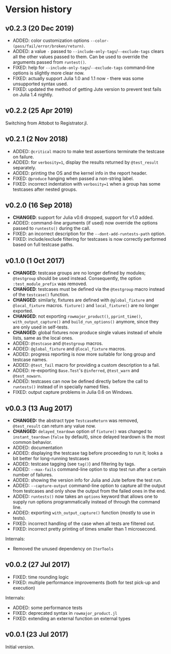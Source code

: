 # Version history


## v0.2.3 (20 Dec 2019)

* ADDED: color customization options `--color-(pass/fail/error/broken/return)`.
* ADDED: a value `-` passed to `--include-only-tags`/`--exclude-tags` clears all the other values passed to them. Can be used to override the arguments passed from `runtest()`.
* FIXED: help for `--include-only-tags`/`--exclude-tags` command-line options is slightly more clear now.
* FIXED: actually support Julia 1.0 and 1.1 now - there was some unsupported syntax used.
* FIXED: updated the method of getting Jute version to prevent test fails on Julia 1.4 nightly.


## v0.2.2 (25 Apr 2019)

Switching from Attobot to Registrator.jl.


## v0.2.1 (2 Nov 2018)

* ADDED: `@critical` macro to make test assertions terminate the testcase on failure.
* ADDED: for `verbosity=1`, display the results returned by `@test_result` separately.
* ADDED: printing the OS and the kernel info in the report header.
* FIXED: `@produce` hanging when passed a non-string label.
* FIXED: incorrect indentation with `verbosity=1` when a group has some testcases after nested groups.


## v0.2.0 (16 Sep 2018)

* **CHANGED**: support for Julia v0.6 dropped, support for v1.0 added.
* ADDED: command-line arguments (if used) now override the options passed to `runtests()` during the call.
* FIXED: an incorrect description for the `--dont-add-runtests-path` option.
* FIXED: include/exclude filtering for testcases is now correctly performed based on full testcase paths.


## v0.1.0 (1 Oct 2017)

* **CHANGED**: testcase groups are no longer defined by modules; `@testgroup` should be used instead. Consequently, the option `:test_module_prefix` was removed.
* **CHANGED**: testcases must be defined via the `@testgroup` macro instead of the `testcase()` function.
* **CHANGED**: similarly, fixtures are defined with `@global_fixture` and `@local_fixture` macros. `fixture()` and `local_fixture()` are no longer exported.
* **CHANGED**: not exporting `rowmajor_product()`, `pprint_time()`, `with_output_capture()` and `build_run_options()` anymore, since they are only used in self-tests.
* **CHANGED**: global fixtures now produce single values instead of whole lists, same as the local ones.
* ADDED: `@testcase` and `@testgroup` macros.
* ADDED: `@global_fixture` and `@local_fixture` macros.
* ADDED: progress reporting is now more suitable for long group and testcase names.
* ADDED: `@test_fail` macro for providing a custom description to a fail.
* ADDED: re-exporting `Base.Test`'s `@inferred`, `@test_warn` and `@test_nowarn`.
* ADDED: testcases can now be defined directly before the call to `runtests()` instead of in specially named files.
* FIXED: output capture problems in Julia 0.6 on Windows.


## v0.0.3 (13 Aug 2017)

* **CHANGED:** the abstract type `TestcaseReturn` was removed, `@test_result` can return any value now.
* **CHANGED:** `delayed_teardown` option of `fixture()` was changed to `instant_teardown` (`false` by default), since delayed teardown is the most common behavior.
* ADDED: documentation
* ADDED: displaying the testcase tag before proceeding to run it; looks a bit better for long-running testcases
* ADDED: testcase tagging (see `tag()`) and filtering by tags.
* ADDED: `--max-fails` command-line option to stop test run after a certain number of failures.
* ADDED: showing the version info for Julia and Jute before the test run.
* ADDED: `--capture-output` command-line option to capture all the output from testcases and only show the output from the failed ones in the end.
* ADDED: `runtests()` now takes an `options` keyword that allows one to supply run options programmatically instead of through the command line.
* ADDED: exporting `with_output_capture()` function (mostly to use in tests).
* FIXED: incorrect handling of the case when all tests are filtered out.
* FIXED: incorrect pretty printing of times smaller than 1 microsecond.

Internals:

* Removed the unused dependency on `IterTools`


## v0.0.2 (27 Jul 2017)

* FIXED: time rounding logic
* FIXED: multiple performance improvements (both for test pick-up and execution)

Internals:

* ADDED: some performance tests
* FIXED: deprecated syntax in `rowmajor_product.jl`
* FIXED: extending an external function on external types


## v0.0.1 (23 Jul 2017)

Initial version.
